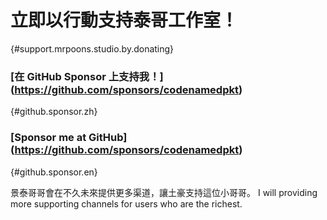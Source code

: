 # 立即以行動支持泰哥工作室！ 
{#support.mrpoons.studio.by.donating}

### [在 GitHub Sponsor 上支持我！] (https://github.com/sponsors/codenamedpkt) 
{#github.sponsor.zh}
### [Sponsor me at GitHub] (https://github.com/sponsors/codenamedpkt) 
{#github.sponsor.en}

景泰哥哥會在不久未來提供更多渠道，讓土豪支持這位小哥哥。
I will providing more supporting channels for users who are the richest.
